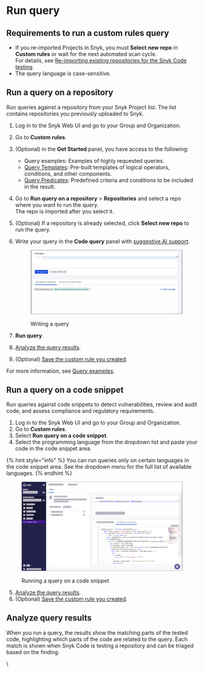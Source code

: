 # Run query

## Requirements to run a custom rules query

* If you re-imported Projects in Snyk, you must **Select new repo** in **Custom rules** or wait for the next automated scan cycle.\
  For details, see [Re-importing existing repositories for the Snyk Code testing](../import-repository-to-snyk/#re-import-repository-to-snyk).
* The query language is case-sensitive.

## Run a query on a repository

Run queries against a repository from your Snyk Project list. The list contains repositories you previously uploaded to Snyk.

1. Log in to the Snyk Web UI and go to your Group and Organization.
2. Go to **Custom rules**.
3. (Optional) in the **Get Started** panel, you have access to the following:
   * Query examples: Examples of highly requested queries.
   * [Query Templates](./#query-templates): Pre-built templates of logical operators, conditions, and other components.
   * [Query Predicates](./#query-predicates): Predefined criteria and conditions to be included in the result.
4. Go to **Run query on a repository** > **Repositories** and select a repo where you want to run the query.\
   The repo is imported after you select it.&#x20;
5. (Optional) If a repository is already selected, click **Select new repo** to run the query.
6.  Write your query in the **Code query** panel with [suggestive AI support](./#suggestive-ai-support).&#x20;

    <figure><img src="../../../.gitbook/assets/writing_query (2).gif" alt="Writing a query"><figcaption><p>Writing a query</p></figcaption></figure>
7. **Run query**.
8. [Analyze the query results](run-query.md#analyze-query-results).
9. (Optional) [Save the custom rule you created](run-query.md#save-custom-rule).

For more information, see [Query examples](create-queries-with-snyk-code-custom-rules.md).

## Run a query on a code snippet

Run queries against code snippets to detect vulnerabilities, review and audit code, and assess compliance and regulatory requirements.

1. Log in to the Snyk Web UI and go to your Group and Organization.
2. Go to **Custom rules**.
3. Select **Run query on a code snippet**.
4. Select the programming language from the dropdown list and paste your code in the code snippet area.

{% hint style="info" %}
You can run queries only on certain languages in the code snippet area. See the dropdown menu for the full list of available languages.
{% endhint %}

<figure><img src="../../../.gitbook/assets/run_query_on_a_code_snippet.png" alt="Running a query on a code snippet."><figcaption><p>Running a query on a code snippet</p></figcaption></figure>

5. [Analyze the query results](run-query.md#analyze-query-results).
6. (Optional) [Save the custom rule you created](run-query.md#save-custom-rule).

## Analyze query results

When you run a query, the results show the matching parts of the tested code, highlighting which parts of the code are related to the query. Each match is shown when Snyk Code is testing a repository and can be triaged based on the finding.

\
